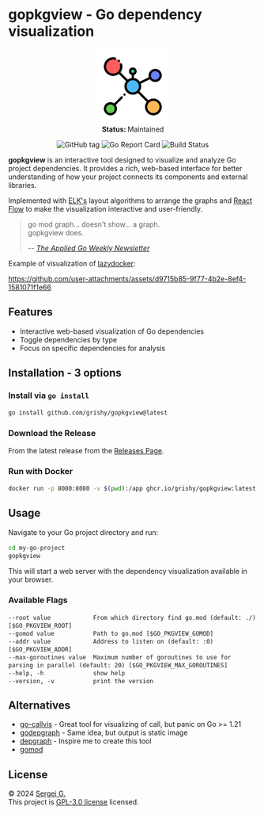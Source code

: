 # gopkgview - Go dependency visualization

<p align="center">
  <img src="./frontend/public/favicon.png" width="150">
   <br />
   <strong>Status: </strong>Maintained
</p>

<p align="center">
  <img src="https://img.shields.io/github/v/tag/grishy/gopkgview" alt="GitHub tag">
  <img src="https://goreportcard.com/badge/github.com/grishy/gopkgview" alt="Go Report Card">
  <img src="https://github.com/grishy/gopkgview/actions/workflows/release.yml/badge.svg" alt="Build Status">

**gopkgview** is an interactive tool designed to visualize and analyze Go project dependencies. It provides a rich, web-based interface for better understanding of how your project connects its components and external libraries.

Implemented with [ELK's](https://github.com/kieler/elkjs) layout algorithms to arrange the graphs and [React Flow](https://reactflow.dev/) to make the visualization interactive and user-friendly.

> go mod graph... doesn't show... a graph.  
> gopkgview does.
>
> -- <cite><a href="https://newsletter.appliedgo.net/archive/dont-mess-with-that-property/">The Applied Go Weekly Newsletter</a></cite>

Example of visualization of [lazydocker](https://github.com/jesseduffield/lazydocker):

https://github.com/user-attachments/assets/d9715b85-9f77-4b2e-8ef4-1581071f1e66

## Features

- Interactive web-based visualization of Go dependencies
- Toggle dependencies by type
- Focus on specific dependencies for analysis

## Installation - 3 options

### Install via `go install`

```bash
go install github.com/grishy/gopkgview@latest
```

### Download the Release

From the latest release from the [Releases Page](https://github.com/grishy/gopkgview/releases).

### Run with Docker

```bash
docker run -p 8080:8080 -v $(pwd):/app ghcr.io/grishy/gopkgview:latest
```

## Usage

Navigate to your Go project directory and run:

```bash
cd my-go-project
gopkgview
```

This will start a web server with the dependency visualization available in your browser.

### Available Flags

```plaintext
--root value            From which directory find go.mod (default: ./) [$GO_PKGVIEW_ROOT]
--gomod value           Path to go.mod [$GO_PKGVIEW_GOMOD]
--addr value            Address to listen on (default: :0) [$GO_PKGVIEW_ADDR]
--max-goroutines value  Maximum number of goroutines to use for parsing in parallel (default: 20) [$GO_PKGVIEW_MAX_GOROUTINES]
--help, -h              show help
--version, -v           print the version
```

## Alternatives

- [go-callvis](https://github.com/ondrajz/go-callvis) - Great tool for visualizing of call, but panic on Go >= 1.21
- [godepgraph](https://github.com/kisielk/godepgraph) - Same idea, but output is static image
- [depgraph](https://github.com/becheran/depgraph) - Inspire me to create this tool
- [gomod](https://github.com/Helcaraxan/gomod)

## License

© 2024 [Sergei G.](https://github.com/grishy)  
This project is [GPL-3.0 license](./LICENSE) licensed.
